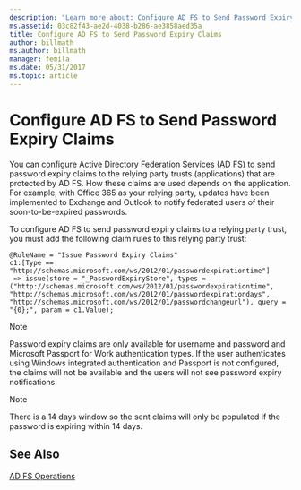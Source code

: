 ```yaml
---
description: "Learn more about: Configure AD FS to Send Password Expiry Claims"
ms.assetid: 03c82f43-ae2d-4038-b286-ae3858aed35a
title: Configure AD FS to Send Password Expiry Claims
author: billmath
ms.author: billmath
manager: femila
ms.date: 05/31/2017
ms.topic: article
---
```

# Configure AD FS to Send Password Expiry Claims


You can configure Active Directory Federation Services (AD FS) to send password expiry claims to the relying party trusts (applications) that are protected by AD FS. How these claims are used depends on the application. For example, with Office 365 as your relying party, updates have been implemented to Exchange and Outlook to notify federated users of their soon-to-be-expired passwords.

To configure AD FS to send password expiry claims to a relying party trust, you must add the following claim rules to this relying party trust:

```
@RuleName = "Issue Password Expiry Claims"
c1:[Type == "http://schemas.microsoft.com/ws/2012/01/passwordexpirationtime"]
 => issue(store = "_PasswordExpiryStore", types = ("http://schemas.microsoft.com/ws/2012/01/passwordexpirationtime", "http://schemas.microsoft.com/ws/2012/01/passwordexpirationdays", "http://schemas.microsoft.com/ws/2012/01/passwordchangeurl"), query = "{0};", param = c1.Value);
```

> [!NOTE]
> Password expiry claims are only available for username and password and Microsoft Passport for Work authentication types.  If the user authenticates using Windows integrated authentication and Passport is not configured, the claims will not be available and the users will not see password expiry notifications.

> [!NOTE]
> There is a 14 days window so the sent claims will only be populated if the password is expiring within 14 days.

## See Also
[AD FS Operations](../ad-fs-operations.md)
